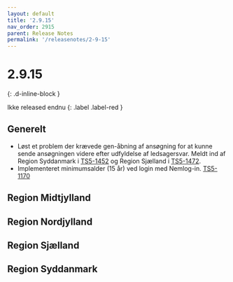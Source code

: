 ```yaml
---
layout: default
title: '2.9.15'
nav_order: 2915
parent: Release Notes
permalink: '/releasenotes/2-9-15'
---
```


# 2.9.15
{: .d-inline-block }

Ikke released endnu
{: .label .label-red }

## Generelt
- Løst et problem der krævede gen-åbning af ansøgning for at kunne sende ansøgningen videre efter udfyldelse af ledsagersvar. Meldt ind af Region Syddanmark i [TS5-1452](https://sd.trifork.com/browse/TS5-1452) og Region Sjælland i [TS5-1472](https://sd.trifork.com/browse/TS5-1472).
- Implementeret minimumsalder (15 år) ved login med Nemlog-in. [TS5-1170](https://sd.trifork.com/browse/TS5-1170)

## Region Midtjylland

## Region Nordjylland

## Region Sjælland

## Region Syddanmark
